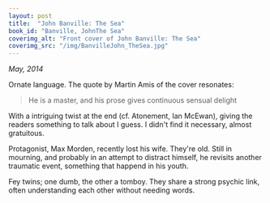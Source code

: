 ```yaml
---
layout: post
title:  "John Banville: The Sea"
book_id: "Banville, JohnThe Sea"
coverimg_alt: "Front cover of John Banville: The Sea"
coverimg_src: "/img/BanvilleJohn_TheSea.jpg"
---
```


_May, 2014_

Ornate language. The quote by Martin Amis of the cover resonates:

> He is a master, and his prose gives continuous sensual delight

With a intriguing twist at the end (cf. Atonement, Ian McEwan), giving
the readers something to talk about I guess. I didn't find it
necessary, almost gratuitous.

Protagonist, Max Morden, recently lost his wife. They're old. Still in
mourning, and probably in an attempt to distract himself, he revisits
another traumatic event, something that happend in his youth.

Fey twins; one dumb, the other a tomboy. They share a strong psychic
link, often understanding each other without needing words.
